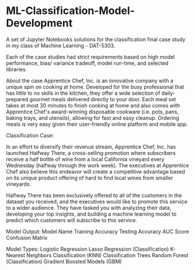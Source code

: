 # ML-Classification-Model-Development

A set of Jupyter Notebooks solutions for the classification final case study in my class of Machine Learning - DAT-5303.

Each of the case studies had strict requirements based on high model performance, bias/ variance tradeoff, model run-time, and selected libraries.

About the case
Apprentice Chef, Inc. is an innovative company with a unique spin on cooking at home. Developed for the busy professional that has little to no skills in the kitchen, they offer a wide selection of daily-prepared gourmet meals delivered directly to your door. Each meal set takes at most 30 minutes to finish cooking at home and also comes with Apprentice Chef's award-winning disposable cookware (i.e. pots, pans, baking trays, and utensils), allowing for fast and easy cleanup. Ordering meals is very easy given their user-friendly online platform and mobile app.


Classification Case:

In an effort to diversify their revenue stream, Apprentice Chef, Inc. has launched Halfway There, a cross-selling promotion where subscribers receive a half bottle of wine from a local California vineyard every Wednesday (halfway through the work week). The executives at Apprentice Chef also believe this endeavor will create a competitive advantage based on its unique product offering of hard to find local wines from smaller vineyards.

Halfway There has been exclusively offered to all of the customers in the dataset you received, and the executives would like to promote this service to a wider audience. They have tasked you with analyzing their data, developing your top insights, and building a machine learning model to predict which customers will subscribe to this service.

Model Output:
Model Name
Training Accuracy
Testing Accuracy
AUC Score
Confusion Matrix

Model Types:
Logistic Regression
Lasso Regression (Classification)
K-Nearest Neighbors Classification (KNN)
Classification Trees
Random Forest (Classification)
Gradient Boosted Models (GBM)
